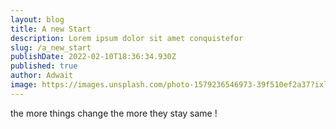 ```yaml
---
layout: blog
title: A new Start
description: Lorem ipsum dolor sit amet conquistefor
slug: /a_new_start
publishDate: 2022-02-10T18:36:34.930Z
published: true
author: Adwait
image: https://images.unsplash.com/photo-1579236546973-39f510ef2a37?ixlib=rb-1.2.1&ixid=MnwxMjA3fDB8MHxwaG90by1wYWdlfHx8fGVufDB8fHx8&auto=format&fit=crop&w=2370&q=80
---
```

the more things change the more they stay same !